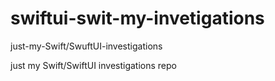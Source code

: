 # swiftui-swit-my-invetigations
just-my-Swift/SwuftUI-investigations

just my Swift/SwiftUI investigations repo
